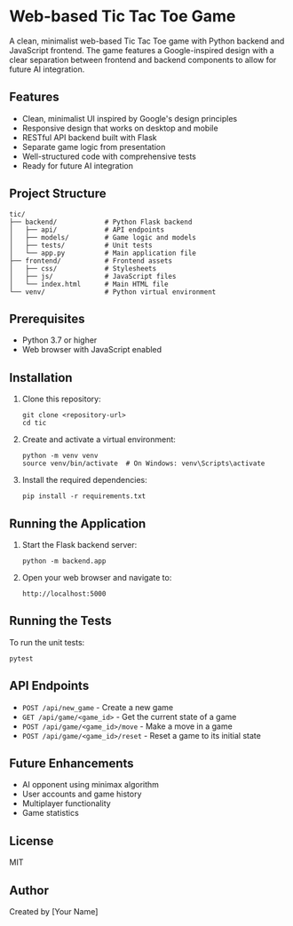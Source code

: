 # Web-based Tic Tac Toe Game

A clean, minimalist web-based Tic Tac Toe game with Python backend and JavaScript frontend. The game features a Google-inspired design with a clear separation between frontend and backend components to allow for future AI integration.

## Features

- Clean, minimalist UI inspired by Google's design principles
- Responsive design that works on desktop and mobile
- RESTful API backend built with Flask
- Separate game logic from presentation
- Well-structured code with comprehensive tests
- Ready for future AI integration

## Project Structure

```
tic/
├── backend/            # Python Flask backend
│   ├── api/            # API endpoints
│   ├── models/         # Game logic and models
│   ├── tests/          # Unit tests
│   └── app.py          # Main application file
├── frontend/           # Frontend assets
│   ├── css/            # Stylesheets
│   ├── js/             # JavaScript files
│   └── index.html      # Main HTML file
└── venv/               # Python virtual environment
```

## Prerequisites

- Python 3.7 or higher
- Web browser with JavaScript enabled

## Installation

1. Clone this repository:
   ```
   git clone <repository-url>
   cd tic
   ```

2. Create and activate a virtual environment:
   ```
   python -m venv venv
   source venv/bin/activate  # On Windows: venv\Scripts\activate
   ```

3. Install the required dependencies:
   ```
   pip install -r requirements.txt
   ```

## Running the Application

1. Start the Flask backend server:
   ```
   python -m backend.app
   ```

2. Open your web browser and navigate to:
   ```
   http://localhost:5000
   ```

## Running the Tests

To run the unit tests:

```
pytest
```

## API Endpoints

- `POST /api/new_game` - Create a new game
- `GET /api/game/<game_id>` - Get the current state of a game
- `POST /api/game/<game_id>/move` - Make a move in a game
- `POST /api/game/<game_id>/reset` - Reset a game to its initial state

## Future Enhancements

- AI opponent using minimax algorithm
- User accounts and game history
- Multiplayer functionality
- Game statistics

## License

MIT

## Author

Created by [Your Name]
